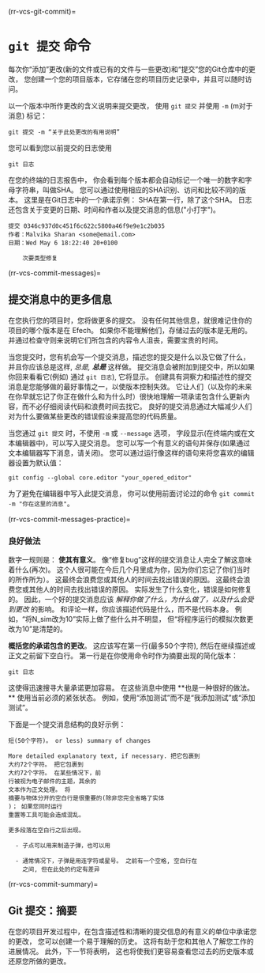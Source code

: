 (rr-vcs-git-commit)=
# `git 提交` 命令

每次你“添加”更改(新的文件或已有的文件与一些更改)和“提交”您的Git仓库中的更改， 您创建一个您的项目版本，它存储在您的项目历史记录中，并且可以随时访问。

以一个版本中所作更改的含义说明来提交更改， 使用 `git 提交` 并使用 `-m` (m对于消息) 标记：

```
git 提交 -m “关于此处更改的有用说明”
```

您可以看到您以前提交的日志使用

```
git 日志
```

在您的终端的日志报告中， 你会看到每个版本都会自动标记一个唯一的数字和字母字符串，叫做SHA。 您可以通过使用相应的SHA识别、访问和比较不同的版本。 这里是在Git日志中的一个承诺示例： SHA在第一行，除了这个SHA。 日志还包含关于变更的日期、时间和作者以及提交消息的信息("小打字")。

```
提交 0346c937d0c451f6c622c5800a46f9e9e1c2b035
作者：Malvika Sharan <some@email.com>
日期：Wed May 6 18:22:40 20+0100

    次要类型修复

```

(rr-vcs-commit-messages)=
## 提交消息中的更多信息

在您执行您的项目时，您将做更多的提交。 没有任何其他信息，就很难记住你的项目的哪个版本是在 Efech。 如果你不能理解他们，存储过去的版本是无用的。 并通过检查守则来说明它们所包含的内容令人沮丧，需要宝贵的时间。

当您提交时，您有机会写一个提交消息，描述您的提交是什么以及它做了什么， 并且你应该总是这样, *总是,* **_总是_** 这样做。 提交消息会被附加到提交中，所以如果你回来看看它(例如) 通过 `git 日志`), 它将显示。 创建具有洞察力和描述性的提交消息是您能够做的最好事情之一，以使版本控制失效。 它让人们（以及你的未来在你早就忘记了你正在做什么和为什么时）很快地理解一项承诺包含什么更新内容，而不必仔细阅读代码和浪费时间去找它。 良好的提交消息通过大幅减少人们对为什么要做某些更改的错误假设来提高您的代码质量。

当您通过 `git 提交` 时，不使用 `-m` 或 `--message` 选项， 字段显示(在终端内或在文本编辑器中)，可以写入提交消息。 您可以写一个有意义的语句并保存(如果通过文本编辑器写下消息，请关闭)。 您可以通过运行像这样的语句来将您喜欢的编辑器设置为默认值：

```
git config --global core.editor "your_opered_editor"
```

为了避免在编辑器中写入此提交消息， 你可以使用前面讨论过的命令 `git commit -m "你在这里的消息"`。

(rr-vcs-commit-messages-practice)=
### 良好做法

数字一规则是： **使其有意义**。 像“修复bug”这样的提交消息让人完全了解这意味着什么(再次)。 这个人很可能在今后几个月里成为你，因为你们忘记了你们当时的所作所为）。 这最终会浪费您或其他人的时间去找出错误的原因。 这最终会浪费您或其他人的时间去找出错误的原因。 实际发生了什么变化，错误是如何修复的。 因此，一个好的提交消息应该 *解释你做了什么，为什么做了，以及什么会受到更改* 的影响。 和评论一样，你应该描述代码是什么，而不是代码本身。 例如，“将N_sim改为10”实际上做了些什么并不明显， 但“将程序运行的模拟次数更改为10”是清楚的。

**概括您的承诺包含的更改**。 这应该写在第一行(最多50个字符), 然后在继续描述或正文之前留下空白行。 第一行是在你使用命令时作为摘要出现的简化版本：

```
git 日志
```

这使得迅速搜寻大量承诺更加容易。 在这些消息中使用 **也是一种很好的做法。 ** 使用当前必须的紧张状态。 例如，使用“添加测试”而不是“我添加测试”或“添加测试”。

下面是一个提交消息结构的良好示例：

```
短(50个字符)。 or less) summary of changes

More detailed explanatory text, if necessary. 把它包裹到
大约72个字符。 把它包裹到
大约72个字符。 在某些情况下，前
行被视为电子邮件的主题，其余的
文本作为正文处理。 将
摘要与物体分开的空白行是很重要的(除非您完全省略了实体
)； 如果您同时运行
重置等工具可能会造成混乱。

更多段落在空白行之后出现。

  - 子点可以用来制造子弹，也可以用

  - 通常情况下，子弹是用连字符或星号。 之前有一个空格, 空白行在
    之间, 但在此处的约定有差异
```
(rr-vcs-commit-summary)=
## Git 提交：摘要

在您的项目开发过程中，在包含描述性和清晰的提交信息的有意义的单位中承诺您的更改， 您可以创建一个易于理解的历史。 这将有助于您和其他人了解您工作的进展情况。 此外，下一节将表明， 这也将使我们更容易查看您过去的历史版本或还原您所做的更改。
